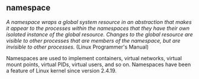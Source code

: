 ## namespace

*A namespace wraps a global system resource in an abstraction that makes it appear to the processes
within the namespaces that they have their own isolated instance of the global resource. Changes to
the global resource are visible to other processes that are members of the namespace, but are
invisible to other processes.* (Linux Programmer's Manual)

Namespaces are used to implement containers, virtual networks, virtual mount points, virtual PIDs,
virtual users, and so on. Namespaces have been a feature of Linux kernel since version 2.4.19.
